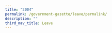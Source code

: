 ```yaml
---
title: "2004"
permalink: /government-gazette/leave/permalink/
description: ""
third_nav_title: Leave
---
```

